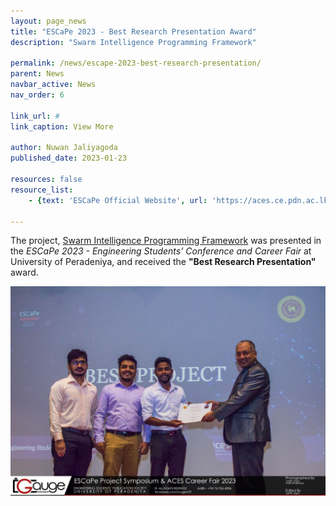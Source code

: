 ```yaml
---
layout: page_news
title: "ESCaPe 2023 - Best Research Presentation Award"
description: "Swarm Intelligence Programming Framework"

permalink: /news/escape-2023-best-research-presentation/
parent: News
navbar_active: News
nav_order: 6

link_url: #
link_caption: View More

author: Nuwan Jaliyagoda
published_date: 2023-01-23

resources: false
resource_list:
    - {text: 'ESCaPe Official Website', url: 'https://aces.ce.pdn.ac.lk/escape/' }

---
```


The project,  <a href="{% link projects/pages/6_Swarm_Intelligence_Programming_Framework.md %}">Swarm Intelligence Programming Framework</a> was presented in the _ESCaPe 2023 - Engineering Students’ Conference and Career Fair_ at University of Peradeniya, and received the **"Best Research Presentation"** award.

<div class="container row pt-3 pb-2">
    <div class="col-md-8 col-sm-12 col-lg-8 mx-auto">
        <img src="/news/img/escape-2023.jpg" class="img img-thumb img-fluid">
    </div>
</div>
